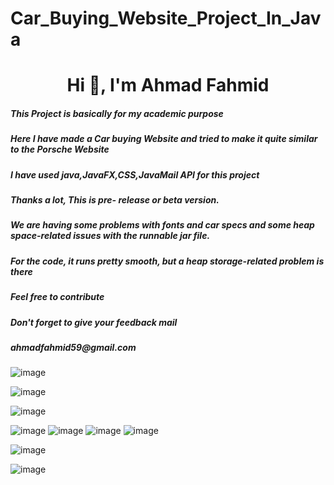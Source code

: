 # Car_Buying_Website_Project_In_Java
<h1 align="center">Hi 👋, I'm Ahmad Fahmid</h5>
<h5 align=>This Project is basically for my academic purpose</h5>
<h5 align=>Here I have made a Car buying Website and tried to make it quite similar to the Porsche Website</h5>
<h5 align=>I have used java,JavaFX,CSS,JavaMail API for this project</h5>
<h5 align=>Thanks a lot, This is pre- release or beta version.</h5>
<h5>We are having some problems with fonts and car specs and some heap space-related issues with the runnable jar file.</h5>
<h5>For the code, it runs pretty smooth, but a heap storage-related problem is there</h1>
<h5>Feel free to contribute</h5>
<h5>Don't forget to give your feedback mail </h5>
<h5>ahmadfahmid59@gmail.com</h5>

![image](https://github.com/alvi00/Car_Buying_Website_Project_In_Java/assets/112432485/e0eb0989-cb41-4cc2-89ba-45c052fa4ccd)

![image](https://github.com/alvi00/Car_Buying_Website_Project_In_Java/assets/112432485/0cb01ba0-bf1d-4bb7-a84d-d85fae03f894)


![image](https://github.com/alvi00/Car_Buying_Website_Project_In_Java/assets/112432485/3d77f3aa-991b-4545-8d75-c84578631795)

![image](https://github.com/alvi00/Car_Buying_Website_Project_In_Java/assets/112432485/903f30fe-c3ce-4528-8608-8c309e8eddc9)
![image](https://github.com/alvi00/Car_Buying_Website_Project_In_Java/assets/112432485/6c00efd0-4414-4364-a099-dc43da483373)
![image](https://github.com/alvi00/Car_Buying_Website_Project_In_Java/assets/112432485/469cd9c8-a134-4e76-8bdf-5cf2f4132eb8)
![image](https://github.com/alvi00/Car_Buying_Website_Project_In_Java/assets/112432485/fbe7e58b-95d0-422f-aa8d-66a3a1810fa7)

![image](https://github.com/alvi00/Car_Buying_Website_Project_In_Java/assets/112432485/fd05c0c3-023d-412b-a49f-fcaa156740e3)

![image](https://github.com/alvi00/Car_Buying_Website_Project_In_Java/assets/112432485/11511dde-a9bd-45be-8047-e2c9266c6bf3)
